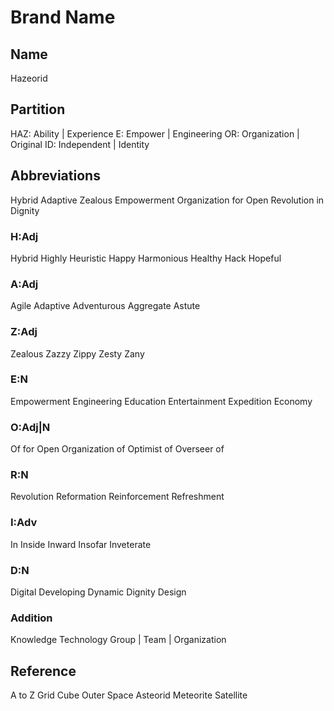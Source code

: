 Brand Name
==========

Name
----

Hazeorid

Partition
---------

HAZ: Ability | Experience
E: Empower | Engineering
OR: Organization | Original
ID: Independent | Identity

Abbreviations
-------------

Hybrid Adaptive Zealous Empowerment Organization for Open Revolution in Dignity

### H:Adj

Hybrid
Highly
Heuristic
Happy
Harmonious
Healthy
Hack
Hopeful

### A:Adj

Agile
Adaptive
Adventurous
Aggregate
Astute

### Z:Adj

Zealous
Zazzy
Zippy
Zesty
Zany

### E:N

Empowerment
Engineering
Education
Entertainment
Expedition
Economy

### O:Adj|N

Of
for Open
Organization of
Optimist of
Overseer of

### R:N

Revolution
Reformation
Reinforcement
Refreshment

### I:Adv

In
Inside
Inward
Insofar
Inveterate

### D:N

Digital
Developing
Dynamic
Dignity
Design

### Addition

Knowledge
Technology
Group | Team | Organization

Reference
---------

A to Z
Grid
Cube
Outer Space
Asteorid
Meteorite
Satellite


